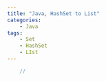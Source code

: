 ```yaml
---
title: "Java, HashSet to List"
categories:
    - Java
tags:
    - Set
    - HashSet
    - LIst
---
```

```java
    // 
```